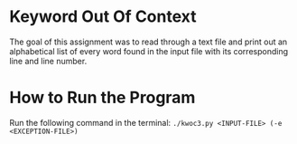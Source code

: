 # Keyword Out Of Context

The goal of this assignment was to read through a text file and print out an alphabetical list of every word found in the input file with its corresponding line and line number.

# How to Run the Program

Run the following command in the terminal: `./kwoc3.py <INPUT-FILE> (-e <EXCEPTION-FILE>)`
